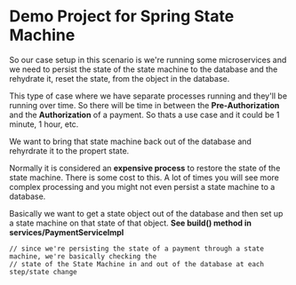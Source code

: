 # Demo Project for Spring State Machine

So our case setup in this scenario is we're running some microservices and we need to persist the state of the state machine to the database
and the rehydrate it, reset the state, from the object in the database.

This type of case where we have separate processes running and they'll be running over time. So there will be time in between 
the **Pre-Authorization** and the **Authorization** of a payment. So thats a use case and it could be 1 minute, 1 hour, etc.

We want to bring that state machine back out of the database and rehyrdrate it to the propert state.

Normally it is considered an **expensive process** to restore the state of the state machine. There is some cost to this.
A lot of times you will see more complex processing and you might not even persist a state machine to a database.

Basically we want to get a state object out of the database and then set up a state machine on that state of that object.
**See build() method in services/PaymentServiceImpl**

    // since we're persisting the state of a payment through a state machine, we're basically checking the
    // state of the State Machine in and out of the database at each step/state change